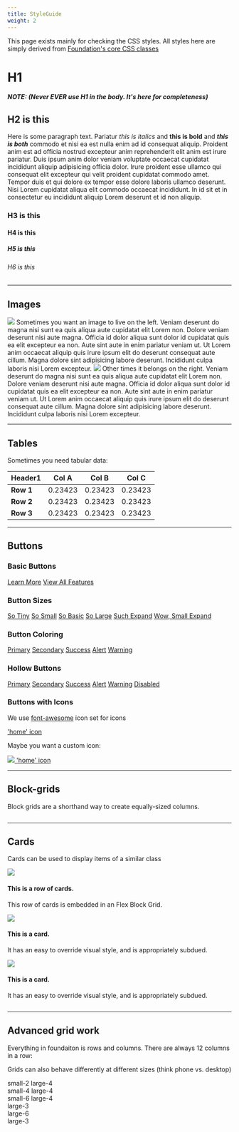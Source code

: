 ```yaml
---
title: StyleGuide
weight: 2
---
```


This page exists mainly for checking the CSS styles. All styles here are simply derived from [Foundation's core CSS classes](https://foundation.zurb.com/sites/docs/)

# H1

***NOTE: (Never EVER use H1 in the body. It's here for completeness)***

## H2 is this

Here is some paragraph text. Pariatur *this is italics* and **this is bold** and ***this is both*** commodo et nisi ea est nulla enim ad id consequat aliquip. Proident anim est ad officia nostrud excepteur anim reprehenderit elit anim est irure pariatur. Duis ipsum anim dolor veniam voluptate occaecat cupidatat incididunt aliquip adipisicing officia dolor. Irure proident esse ullamco qui consequat elit excepteur qui velit proident cupidatat commodo amet. Tempor duis et qui dolore ex tempor esse dolore laboris ullamco deserunt. Nisi Lorem cupidatat aliqua elit commodo occaecat incididunt. In id sit et in consectetur eu incididunt aliquip Lorem deserunt et id non aliquip.

### H3 is this

#### H4 is this

##### H5 is this

###### H6 is this

------------------------------------------

## Images

<img class="float-left" src="http://lorempixel.com/150/100/cats/5"> 
Sometimes you want an image to live on the left. Veniam deserunt do magna nisi sunt ea quis aliqua aute cupidatat elit Lorem non. Dolore veniam deserunt nisi aute magna. Officia id dolor aliqua sunt dolor id cupidatat quis ea elit excepteur ea non. Aute sint aute in enim pariatur veniam ut. Ut Lorem anim occaecat aliquip quis irure ipsum elit do deserunt consequat aute cillum. Magna dolore sint adipisicing labore deserunt. Incididunt culpa laboris nisi Lorem excepteur.

<img class="float-right" src="http://lorempixel.com/150/100/cats/4"> 
Other times it belongs on the right. Veniam deserunt do magna nisi sunt ea quis aliqua aute cupidatat elit Lorem non. Dolore veniam deserunt nisi aute magna. Officia id dolor aliqua sunt dolor id cupidatat quis ea elit excepteur ea non. Aute sint aute in enim pariatur veniam ut. Ut Lorem anim occaecat aliquip quis irure ipsum elit do deserunt consequat aute cillum. Magna dolore sint adipisicing labore deserunt. Incididunt culpa laboris nisi Lorem excepteur.

------------------------------------------

## Tables

Sometimes you need tabular data:

| Header1   | Col A   | Col B   | Col C   |
| --------- | ------- | ------- | ------- |
| **Row 1** | 0.23423 | 0.23423 | 0.23423 |
| **Row 2** | 0.23423 | 0.23423 | 0.23423 |
| **Row 3** | 0.23423 | 0.23423 | 0.23423 |

------------------------------------------


## Buttons

### Basic Buttons

<!-- Anchors (links) -->
<a href="about.html" class="button">Learn More</a>
<a href="#features" class="button">View All Features</a>

### Button Sizes

<a class="button tiny" href="#">So Tiny</a>
<a class="button small" href="#">So Small</a>
<a class="button" href="#">So Basic</a>
<a class="button large" href="#">So Large</a>
<a class="button expanded" href="#">Such Expand</a>
<a class="button small expanded" href="#">Wow, Small Expand</a>

### Button Coloring

<a class="button primary" href="#">Primary</a>
<a class="button secondary" href="#">Secondary</a>
<a class="button success" href="#">Success</a>
<a class="button alert" href="#">Alert</a>
<a class="button warning" href="#">Warning</a>


### Hollow Buttons

<a class="hollow button" href="#">Primary</a>
<a class="hollow button secondary" href="#">Secondary</a>
<a class="hollow button success" href="#">Success</a>
<a class="hollow button alert" href="#">Alert</a>
<a class="hollow button warning" href="#">Warning</a>
<a class="hollow button" href="#" disabled>Disabled</a>

### Buttons with Icons

We use [font-awesome](https://fontawesome.com/) icon set for icons

<a class="button" href="#"><i class="fa fa-home"></i> 'home' icon </a>

Maybe you want a custom icon:

<a class="button" href="#"><img src="{{ site.baseurl }}/assets/images/favicons/android-icon-36x36.png"> 'home' icon </a>

-----------------------------------------

## Block-grids

Block grids are a shorthand way to create equally-sized columns.

<div class="row small-up-2 medium-up-3 large-up-4">
  <div class="column column-block">
    <img src="http://lorempixel.com/500/500/cats/1" class="thumbnail" alt="">
  </div>
  <div class="column column-block">
    <img src="http://lorempixel.com/500/500/cats/2" class="thumbnail" alt="">
  </div>
  <div class="column column-block">
    <img src="http://lorempixel.com/500/500/cats/3" class="thumbnail" alt="">
  </div>
  <div class="column column-block">
    <img src="http://lorempixel.com/500/500/cats/4" class="thumbnail" alt="">
  </div>
  <div class="column column-block">
    <img src="http://lorempixel.com/500/500/cats/5" class="thumbnail" alt="">
  </div>
  <div class="column column-block">
    <img src="http://lorempixel.com/500/500/cats/6" class="thumbnail" alt="">
  </div>
</div>


------------------------------------------

## Cards 

Cards can be used to display items of a similar class

<div class="row small-up-2 medium-up-3">
  <div class="column">
    <div class="card">
      <img src="http://lorempixel.com/150/100/cats/1">
      <div class="card-section">
        <h4>This is a row of cards.</h4>
        <p>This row of cards is embedded in an Flex Block Grid.</p>
      </div>
    </div>
  </div>
  <div class="column">
    <div class="card">
      <img src="http://lorempixel.com/150/100/cats/2">
      <div class="card-section">
        <h4>This is a card.</h4>
        <p>It has an easy to override visual style, and is appropriately subdued.</p>
      </div>
    </div>
  </div>
  <div class="column">
    <div class="card">
      <img src="http://lorempixel.com/150/100/cats/3">
      <div class="card-section">
        <h4>This is a card.</h4>
        <p>It has an easy to override visual style, and is appropriately subdued.</p>
      </div>
    </div>
  </div>
</div>

--------------------------------------------

## Advanced grid work

Everything in foundaiton is rows and columns. There are always 12 columns in a row:

Grids can also behave differently at different sizes (think phone vs. desktop)

<!-- demogrid only adds borders around the rows and columns. Don't use that yourself -->
<div class="demogrid">
  <div class="row">
    <div class="columns small-2 large-4">small-2 large-4</div>
    <div class="columns small-4 large-4">small-4 large-4</div>
    <div class="columns small-6 large-4">small-6 large-4</div>
  </div>
  <div class="row">
    <div class="columns large-3">large-3</div>
    <div class="columns large-6">large-6</div>
    <div class="columns large-3">large-3</div>
  </div>
  <div class="row">
    <div class="columns small-6 large-2"><!-- ... --></div>
    <div class="columns small-6 large-8"><!-- ... --></div>
    <div class="columns small-12 large-2"><!-- ... --></div>
  </div>
</div>